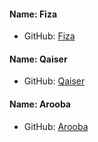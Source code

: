 #### Name: Fiza
 - GitHub: [Fiza](https://github.com/fizasheikh)

#### Name: Qaiser
 - GitHub: [Qaiser](https://github.com/iQaiserAbbas)

 #### Name: Arooba
 - GitHub: [Arooba](https://github.com/Arooba-Irfan)
